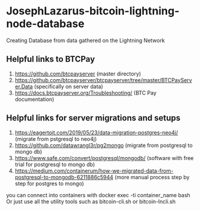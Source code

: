 # JosephLazarus-bitcoin-lightning-node-database
Creating Database from data gathered on the Lightning Network

## Helpful links to BTCPay 
1. https://github.com/btcpayserver  (master directory)
2. https://github.com/btcpayserver/btcpayserver/tree/master/BTCPayServer.Data (specifically on server data)
3. https://docs.btcpayserver.org/Troubleshooting/  (BTC Pay documentation)

## Helpful links for server migrations and setups
1. https://eagertoit.com/2019/05/23/data-migration-postgres-neo4j/ (migrate from pstgresql to neo4j)
2. https://github.com/datawrangl3r/pg2mongo (migrate from postgresql to mongo db)
3. https://www.safe.com/convert/postgresql/mongodb/ (software with free trial for postgresql to mongo db)
4. https://medium.com/containerum/how-we-migrated-data-from-postgresql-to-mongodb-6211886c5944 (more manual process step by step for postgres to mongo)
	




you can connect into containers with docker exec -ti container_name bash
Or just use all the utility tools such as bitcoin-cli.sh or bitcoin-lncli.sh
